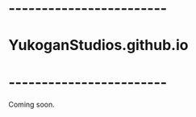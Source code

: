 # ------------------------ #
# YukoganStudios.github.io #
# ------------------------ #

Coming soon.
